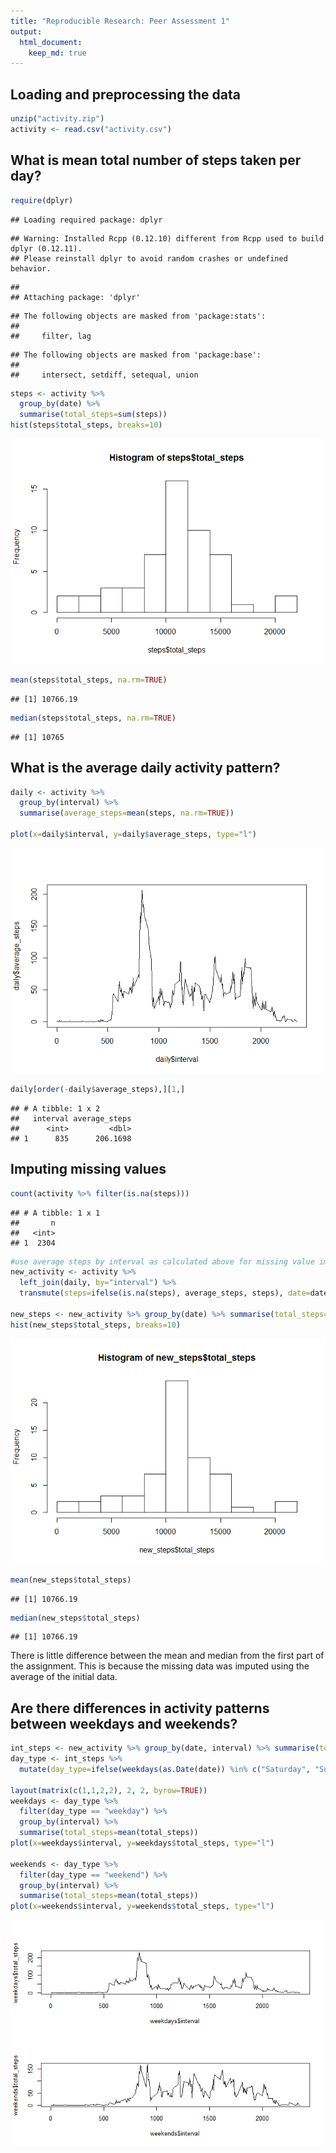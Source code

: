 ```yaml
---
title: "Reproducible Research: Peer Assessment 1"
output: 
  html_document:
    keep_md: true
---
```



## Loading and preprocessing the data

```r
unzip("activity.zip")
activity <- read.csv("activity.csv")
```

## What is mean total number of steps taken per day?

```r
require(dplyr)
```

```
## Loading required package: dplyr
```

```
## Warning: Installed Rcpp (0.12.10) different from Rcpp used to build dplyr (0.12.11).
## Please reinstall dplyr to avoid random crashes or undefined behavior.
```

```
## 
## Attaching package: 'dplyr'
```

```
## The following objects are masked from 'package:stats':
## 
##     filter, lag
```

```
## The following objects are masked from 'package:base':
## 
##     intersect, setdiff, setequal, union
```

```r
steps <- activity %>%
  group_by(date) %>%
  summarise(total_steps=sum(steps))
hist(steps$total_steps, breaks=10)
```

![](PA1_template_files/figure-html/unnamed-chunk-2-1.png)<!-- -->

```r
mean(steps$total_steps, na.rm=TRUE)
```

```
## [1] 10766.19
```

```r
median(steps$total_steps, na.rm=TRUE)
```

```
## [1] 10765
```

## What is the average daily activity pattern?

```r
daily <- activity %>%
  group_by(interval) %>%
  summarise(average_steps=mean(steps, na.rm=TRUE))

plot(x=daily$interval, y=daily$average_steps, type="l")
```

![](PA1_template_files/figure-html/unnamed-chunk-3-1.png)<!-- -->

```r
daily[order(-daily$average_steps),][1,]
```

```
## # A tibble: 1 x 2
##   interval average_steps
##      <int>         <dbl>
## 1      835      206.1698
```

## Imputing missing values

```r
count(activity %>% filter(is.na(steps)))
```

```
## # A tibble: 1 x 1
##       n
##   <int>
## 1  2304
```

```r
#use average steps by interval as calculated above for missing value imputation
new_activity <- activity %>%
  left_join(daily, by="interval") %>%
  transmute(steps=ifelse(is.na(steps), average_steps, steps), date=date, interval=interval)

new_steps <- new_activity %>% group_by(date) %>% summarise(total_steps=sum(steps))
hist(new_steps$total_steps, breaks=10)
```

![](PA1_template_files/figure-html/unnamed-chunk-4-1.png)<!-- -->

```r
mean(new_steps$total_steps)
```

```
## [1] 10766.19
```

```r
median(new_steps$total_steps)
```

```
## [1] 10766.19
```
There is little difference between the mean and median from the first part of the assignment. This is because the missing data was imputed using the average of the initial data.

## Are there differences in activity patterns between weekdays and weekends?

```r
int_steps <- new_activity %>% group_by(date, interval) %>% summarise(total_steps=sum(steps))
day_type <- int_steps %>%
  mutate(day_type=ifelse(weekdays(as.Date(date)) %in% c("Saturday", "Sunday"), "weekend", "weekday"))

layout(matrix(c(1,1,2,2), 2, 2, byrow=TRUE))
weekdays <- day_type %>%
  filter(day_type == "weekday") %>%
  group_by(interval) %>%
  summarise(total_steps=mean(total_steps))
plot(x=weekdays$interval, y=weekdays$total_steps, type="l")

weekends <- day_type %>%
  filter(day_type == "weekend") %>%
  group_by(interval) %>%
  summarise(total_steps=mean(total_steps))
plot(x=weekends$interval, y=weekends$total_steps, type="l")
```

![](PA1_template_files/figure-html/unnamed-chunk-5-1.png)<!-- -->
